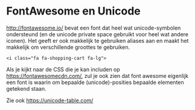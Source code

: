 # FontAwesome en Unicode

http://fontawesome.io/ bevat een font dat heel wat unicode-symbolen ondersteund
(en de unicode private space gebruikt voor heel wat andere iconen).
Het geeft er ook makkelijk te gebruiken aliases aan en maakt het makkelijk
om verschillende groottes te gebruiken.

```
<i class="fa fa-shopping-cart fa-lg">
```

Als je kijkt naar de CSS die je kan includen op https://fontawesomecdn.com/,
zul je ook zien dat font awesome eigenlijk een font is waarin om bepaalde
(unicode)-posities bepaalde elementen getekend staan.

Zie ook https://unicode-table.com/

